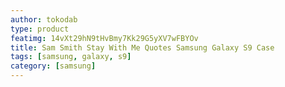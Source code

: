 ```yaml
---
author: tokodab
type: product
featimg: 14vXt29hN9tHvBmy7Kk29G5yXV7wFBYOv
title: Sam Smith Stay With Me Quotes Samsung Galaxy S9 Case
tags: [samsung, galaxy, s9]
category: [samsung]
---
```

